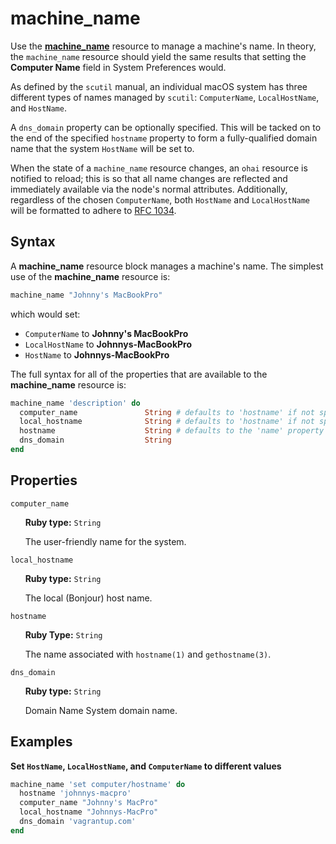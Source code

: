 machine_name
============

Use the [**machine_name**](https://github.com/Microsoft/macos-cookbook/blob/master/resources/machine_name.rb) resource to manage a machine's name. In theory, the
`machine_name` resource should yield the same results that setting the
**Computer Name** field in System Preferences would.

As defined by the `scutil` manual, an individual macOS system has three different
types of names managed by `scutil`: `ComputerName`, `LocalHostName`, and `HostName`.

A `dns_domain` property can be optionally specified. This will be tacked on to the
end of the specified `hostname` property to form a fully-qualified domain name
that the system `HostName` will be set to.

When the state of a `machine_name` resource changes, an `ohai` resource is notified
to reload; this is so that all name changes are reflected and immediately available
via the node's normal attributes. Additionally, regardless of the chosen `ComputerName`,
both `HostName` and `LocalHostName` will be formatted to adhere to [RFC 1034](https://tools.ietf.org/html/rfc1034).

Syntax
------

A **machine_name** resource block manages a machine's name. The simplest use of
the **machine_name** resource is:

```ruby
machine_name "Johnny's MacBookPro"
```

which would set:

- `ComputerName` to **Johnny's MacBookPro**
- `LocalHostName` to **Johnnys-MacBookPro**
- `HostName` to **Johnnys-MacBookPro**

The full syntax for all of the properties that are available to the **machine_name**
resource is:

```ruby
machine_name 'description' do
  computer_name               String # defaults to 'hostname' if not specified
  local_hostname              String # defaults to 'hostname' if not specified
  hostname                    String # defaults to the 'name' property if not specified
  dns_domain                  String
end
```

Properties
----------

`computer_name`

&nbsp;&nbsp;&nbsp;&nbsp;&nbsp;&nbsp;**Ruby type:** `String`

&nbsp;&nbsp;&nbsp;&nbsp;&nbsp;&nbsp;The user-friendly name for the system.

`local_hostname`

&nbsp;&nbsp;&nbsp;&nbsp;&nbsp;&nbsp;**Ruby type:** `String`

&nbsp;&nbsp;&nbsp;&nbsp;&nbsp;&nbsp;The local (Bonjour) host name.

`hostname`

&nbsp;&nbsp;&nbsp;&nbsp;&nbsp;&nbsp;**Ruby Type:** `String`

&nbsp;&nbsp;&nbsp;&nbsp;&nbsp;&nbsp;The name associated with `hostname(1)` and `gethostname(3)`.

`dns_domain`

&nbsp;&nbsp;&nbsp;&nbsp;&nbsp;&nbsp;**Ruby type:** `String`

&nbsp;&nbsp;&nbsp;&nbsp;&nbsp;&nbsp;Domain Name System domain name.

Examples
--------

**Set `HostName`, `LocalHostName`, and `ComputerName` to different values**

```ruby
machine_name 'set computer/hostname' do
  hostname 'johnnys-macpro'
  computer_name "Johnny's MacPro"
  local_hostname "Johnnys-MacPro"
  dns_domain 'vagrantup.com'
end
```
